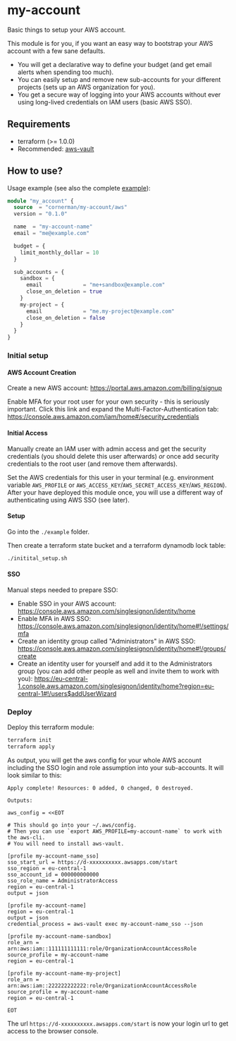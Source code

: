 # my-account

Basic things to setup your AWS account.

This module is for you, if you want an easy way to bootstrap your AWS account with a few sane defaults.
- You will get a declarative way to define your budget (and get email alerts when spending too much).
- You can easily setup and remove new sub-accounts for your different projects (sets up an AWS organization for you).
- You get a secure way of logging into your AWS accounts without ever using long-lived credentials on IAM users (basic AWS SSO).

## Requirements

- terraform (>= 1.0.0)
- Recommended: [aws-vault](https://github.com/99designs/aws-vault)

## How to use?

Usage example (see also the complete [example](./example/main.tf)):
```tf
module "my_account" {
  source  = "cornerman/my-account/aws"
  version = "0.1.0"

  name  = "my-account-name"
  email = "me@example.com"

  budget = {
    limit_monthly_dollar = 10
  }

  sub_accounts = {
    sandbox = {
      email             = "me+sandbox@example.com"
      close_on_deletion = true
    }
    my-project = {
      email             = "me.my-project@example.com"
      close_on_deletion = false
    }
  }
}
```

### Initial setup

#### AWS Account Creation

Create a new AWS account: https://portal.aws.amazon.com/billing/signup

Enable MFA for your root user for your own security - this is seriously important. Click this link and expand the Multi-Factor-Authentication tab: https://console.aws.amazon.com/iam/home#/security_credentials

#### Initial Access

Manually create an IAM user with admin access and get the security credentials (you should delete this user afterwards) *or* once add security credentials to the root user (and remove them afterwards).

Set the AWS credentials for this user in your terminal (e.g. environment variable `AWS_PROFILE` or `AWS_ACCESS_KEY`/`AWS_SECRET_ACCESS_KEY`/`AWS_REGION`). After your have deployed this module once, you will use a different way of authenticating using AWS SSO (see later).

#### Setup

Go into the `./example` folder.

Then create a terraform state bucket and a terraform dynamodb lock table:
```sh
./initital_setup.sh
```

#### SSO

Manual steps needed to prepare SSO:
- Enable SSO in your AWS account: https://console.aws.amazon.com/singlesignon/identity/home
- Enable MFA in AWS SSO: https://console.aws.amazon.com/singlesignon/identity/home#!/settings/mfa
- Create an identity group called "Administrators" in AWS SSO: https://console.aws.amazon.com/singlesignon/identity/home#!/groups/create
- Create an identity user for yourself and add it to the Administrators group (you can add other people as well and invite them to work with you): https://eu-central-1.console.aws.amazon.com/singlesignon/identity/home?region=eu-central-1#!/users$addUserWizard

### Deploy

Deploy this terraform module:
```sh
terraform init
terraform apply
```

As output, you will get the aws config for your whole AWS account including the SSO login and role assumption into your sub-accounts. It will look similar to this:
```
Apply complete! Resources: 0 added, 0 changed, 0 destroyed.

Outputs:

aws_config = <<EOT

# This should go into your ~/.aws/config.
# Then you can use `export AWS_PROFILE=my-account-name` to work with the aws-cli.
# You will need to install aws-vault.

[profile my-account-name_sso]
sso_start_url = https://d-xxxxxxxxxx.awsapps.com/start
sso_region = eu-central-1
sso_account_id = 000000000000
sso_role_name = AdministratorAccess
region = eu-central-1
output = json

[profile my-account-name]
region = eu-central-1
output = json
credential_process = aws-vault exec my-account-name_sso --json

[profile my-account-name-sandbox]
role_arn = arn:aws:iam::111111111111:role/OrganizationAccountAccessRole
source_profile = my-account-name
region = eu-central-1

[profile my-account-name-my-project]
role_arn = arn:aws:iam::222222222222:role/OrganizationAccountAccessRole
source_profile = my-account-name
region = eu-central-1

EOT
```

The url `https://d-xxxxxxxxxx.awsapps.com/start` is now your login url to get access to the browser console.
